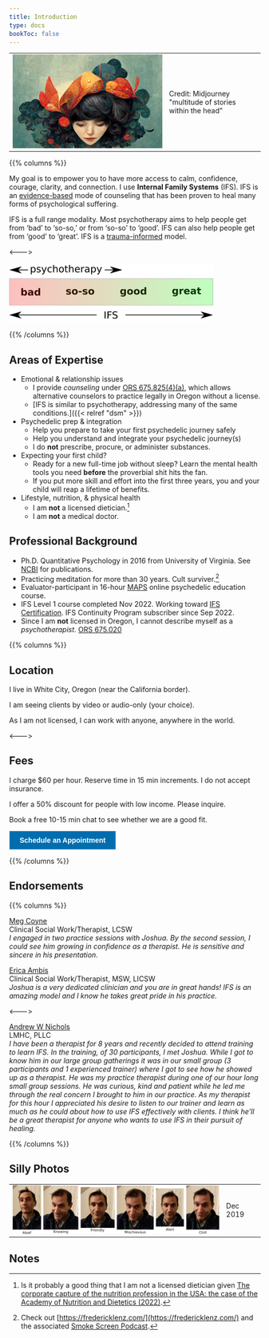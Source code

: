 ```yaml
---
title: Introduction
type: docs
bookToc: false
---
```


<table>
<tr>
<td>
<picture style="display: block;">
<img alt="Multitude of stories within the head" src="multitude_of_stories_within_the_head.webp">
</picture>
</td>
<td class='rotate'><div>Credit: Midjourney "multitude of stories within the head"</div></td>
</tr/>
</table>

{{% columns %}}

My goal is to empower you to have more access to calm, confidence,
courage, clarity, and connection. I use **Internal Family Systems**
(IFS). IFS is an [evidence-based](https://www.foundationifs.org/news-articles/79-ifs-an-evidence-based-practice) mode of counseling that has been
proven to heal many forms of psychological suffering.

IFS is a full range modality. Most psychotherapy aims to help people
get from ‘bad’ to ‘so-so,’ or from ‘so-so’ to ‘good’. IFS can also
help people get from ‘good’ to ‘great’. IFS is a [trauma-informed](https://www.verywellmind.com/trauma-informed-therapy-definition-and-techniques-5209445) model.

<--->

![IFS range](ifs.png)

{{% /columns %}}

## Areas of Expertise

- Emotional & relationship issues
  - I provide *counseling* under [ORS 675.825(4)(a)](https://oregon.public.law/statutes/ors_675.825), which allows alternative counselors to practice legally in Oregon without a license.
  - [IFS is similar to psychotherapy, addressing many of the same conditions.]({{< relref "dsm" >}})
- Psychedelic prep & integration
  - Help you prepare to take your first psychedelic journey safely
  - Help you understand and integrate your psychedelic journey(s)
  - I do **not** prescribe, procure, or administer substances.
- Expecting your first child?
  - Ready for a new full-time job without sleep? Learn the mental health tools you need **before** the proverbial shit hits the fan.
  - If you put more skill and effort into the first three years, you and your child will reap a lifetime of benefits.
- Lifestyle, nutrition, & physical health
  - I am **not** a licensed dietician.[^capture-of-nutrition]
  - I am **not** a medical doctor.

## Professional Background

- Ph.D. Quantitative Psychology in 2016 from University of
Virginia. See [NCBI](https://www.ncbi.nlm.nih.gov/sites/myncbi/1JSuQtfn5RykSS/bibliography/56367505/public/?sort=date&direction=ascending) for publications.
- Practicing meditation for more than 30 years. Cult surviver.[^lenz]
- Evaluator-participant in 16-hour [MAPS](https://maps.org/) online psychedelic education course.
- IFS Level 1 course completed Nov 2022. Working toward [IFS Certification](https://ifs-institute.com/trainings/ifs-certification). IFS Continuity Program subscriber since Sep 2022.
- Since I am **not** licensed in Oregon, I cannot describe myself as a *psychotherapist*. [ORS 675.020](https://oregon.public.law/statutes/ors_675.020)

{{% columns %}}

## Location

I live in White City, Oregon (near the California border).

I am seeing clients by video or audio-only (your choice).

As I am not licensed, I can work with anyone, anywhere in the world.

<--->

## Fees

I charge $60 per hour. Reserve time in 15 min increments. I do not accept insurance.

I offer a 50% discount for people with low income. Please inquire.

Book a free 10-15 min chat to see whether we are a good fit.

<!-- ScheduleOnce button START -->
<button id="SOIBTN_jpintro" style="background: #006DAF; color: #ffffff; padding: 10px 20px; border: 1px solid #c8c8c8; font: bold 14px Arial; cursor: pointer;" data-height="580" data-psz="00" data-so-page="jpintro" data-delay="1">Schedule an Appointment</button>
<script type="text/javascript" src="https://cdn.oncehub.com/mergedjs/so.js"></script>
<!-- ScheduleOnce button END -->

{{% /columns %}}

## Endorsements

{{% columns %}}

[Meg Coyne](https://www.psychologytoday.com/us/therapists/meg-coyne-chicago-il/42830)  
Clinical Social Work/Therapist, LCSW  
*I engaged in two practice sessions with Joshua. By the second session, I could see him growing in confidence as a therapist. He is sensitive and sincere in his presentation.*

[Erica Ambis](https://www.psychologytoday.com/us/therapists/erica-ambis-gig-harbor-wa/979393)  
Clinical Social Work/Therapist, MSW, LICSW  
*Joshua is a very dedicated clinician and you are in great hands! IFS is an amazing model and I know he takes great pride in his practice.*

<--->

[Andrew W Nichols](http://andrewWnichols.com)  
LMHC, PLLC  
*I have been a therapist for 8 years and recently decided to attend
training to learn IFS. In the training, of 30 participants, I met
Joshua. While I got to know him in our large group gatherings it was in
our small group (3 participants and 1 experienced trainer) where I got
to see how he showed up as a therapist. He was my practice therapist
during one of our hour long small group sessions. He was curious, kind
and patient while he led me through the real concern I brought to him
in our practice. As my therapist for this hour I appreciated his desire
to listen to our trainer and learn as much as he could about how to use
IFS effectively with clients. I think he’ll be a great therapist for
anyone who wants to use IFS in their pursuit of healing.*

{{% /columns %}}

## Silly Photos

<table>
<tr>
<td>
<picture style="display: block;">
    <source media="(min-width: 1320px)" srcset="line-up-1280.png">
    <source media="(min-width: 840px)" srcset="line-up-800.png">
    <img src="line-up-480.png" alt="facial expressions">
</picture>
</td>
<td class='rotate'><div>Dec 2019</div></td>
</tr></table>

## Notes

[^capture-of-nutrition]: Is it probably a good thing that I am not a licensed dietician given [The corporate capture of the nutrition profession in the USA: the case of the Academy of Nutrition and Dietetics (2022)](https://www.cambridge.org/core/journals/public-health-nutrition/article/corporate-capture-of-the-nutrition-profession-in-the-usa-the-case-of-the-academy-of-nutrition-and-dietetics/9FCF66087DFD5661DF1AF2AD54DA0DF9).

[^lenz]: Check out [https://fredericklenz.com/](https://fredericklenz.com/) and the associated [Smoke Screen Podcast](https://www.neonhum.com/show-pages/i-am-rama.html).
